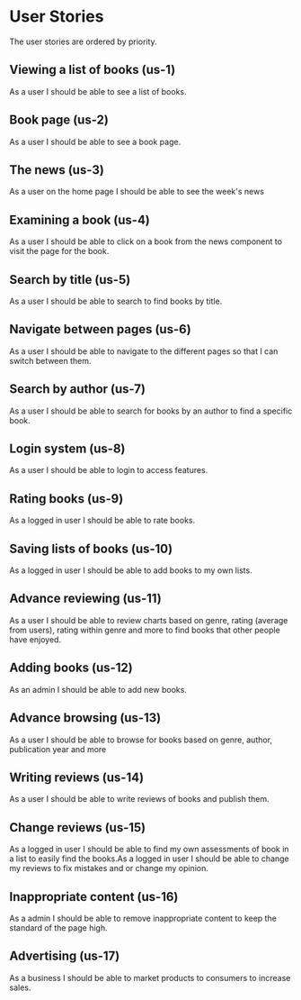 # User Stories

The user stories are ordered by priority.

##  Viewing a list of books (us-1)

As a user I should be able to see a list of books. 

##  Book page (us-2)

As a user I should be able to see a book page.

##  The news (us-3)

As a user on the home page I should be able to see the week's news

##  Examining a book (us-4)

As a user I should be able to click on a book from the news component to visit the page for the book. 

##  Search by title (us-5)

As a user I should be able to search to find books by title.

##  Navigate between pages (us-6)

As a user I should be able to navigate to the different pages so that I can switch between them. 

##  Search by author (us-7)

As a user I should be able to search for books by an author to find a specific book.

##  Login system (us-8)

As a user I should be able to login to access features. 

##  Rating books (us-9)

As a logged in user I should be able to rate books. 

##  Saving lists of books (us-10)

As a logged in user I should be able to add books to my own lists. 

##  Advance reviewing (us-11)

As a user I should be able to review charts based on genre, rating (average from users), rating within genre and more to find books that other people have enjoyed.

##  Adding books (us-12)

As an admin I should be able to add new books. 

##  Advance browsing (us-13)

As a user I should be able to browse for books based on genre, author, publication year and more

##  Writing reviews (us-14)

As a user I should be able to write reviews of books and publish them. 

##  Change reviews (us-15)

As a logged in user I should be able to find my own assessments of book in a list to easily find the books.As a logged in user I should be able to change my reviews to fix mistakes and or change my opinion. 

##  Inappropriate content (us-16)

As a admin I should be able to remove inappropriate content to keep the standard of the page high. 

##  Advertising (us-17)

As a business I should be able to market products to consumers to increase sales. 
